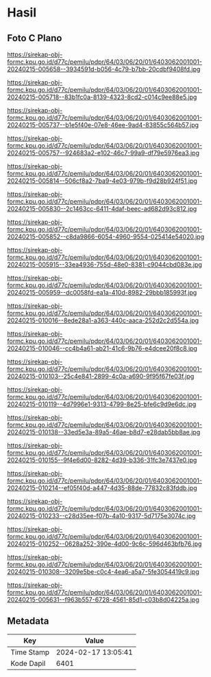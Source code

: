 # Hasil

## Foto C Plano

https://sirekap-obj-formc.kpu.go.id/d77c/pemilu/pdpr/64/03/06/20/01/6403062001001-20240215-005658--3934591d-b056-4c79-b7bb-20cdbf9408fd.jpg

https://sirekap-obj-formc.kpu.go.id/d77c/pemilu/pdpr/64/03/06/20/01/6403062001001-20240215-005718--83b1fc0a-8139-4323-8cd2-c014c9ee88e5.jpg

https://sirekap-obj-formc.kpu.go.id/d77c/pemilu/pdpr/64/03/06/20/01/6403062001001-20240215-005737--b1e5f40e-07e8-46ee-9ad4-83855c564b57.jpg

https://sirekap-obj-formc.kpu.go.id/d77c/pemilu/pdpr/64/03/06/20/01/6403062001001-20240215-005757--924683a2-e102-46c7-99a9-df79e5976ea3.jpg

https://sirekap-obj-formc.kpu.go.id/d77c/pemilu/pdpr/64/03/06/20/01/6403062001001-20240215-005814--506cf8a2-7ba9-4e03-979b-f9d28b924f51.jpg

https://sirekap-obj-formc.kpu.go.id/d77c/pemilu/pdpr/64/03/06/20/01/6403062001001-20240215-005830--2c1463cc-6411-4daf-beec-ad682d93c812.jpg

https://sirekap-obj-formc.kpu.go.id/d77c/pemilu/pdpr/64/03/06/20/01/6403062001001-20240215-005852--c8da9866-6054-4960-9554-025414e54020.jpg

https://sirekap-obj-formc.kpu.go.id/d77c/pemilu/pdpr/64/03/06/20/01/6403062001001-20240215-005915--33ea4936-755d-48e0-8381-c9044cbd083e.jpg

https://sirekap-obj-formc.kpu.go.id/d77c/pemilu/pdpr/64/03/06/20/01/6403062001001-20240215-005959--dc0058fd-ea1a-410d-8982-29bbb185993f.jpg

https://sirekap-obj-formc.kpu.go.id/d77c/pemilu/pdpr/64/03/06/20/01/6403062001001-20240215-010016--8ede28a1-a363-440c-aaca-252d2c2d554a.jpg

https://sirekap-obj-formc.kpu.go.id/d77c/pemilu/pdpr/64/03/06/20/01/6403062001001-20240215-010046--cc4b4a61-ab21-41c6-9b76-e4dcee20f8c8.jpg

https://sirekap-obj-formc.kpu.go.id/d77c/pemilu/pdpr/64/03/06/20/01/6403062001001-20240215-010103--25c4e841-2899-4c0a-a690-9f95f67fe03f.jpg

https://sirekap-obj-formc.kpu.go.id/d77c/pemilu/pdpr/64/03/06/20/01/6403062001001-20240215-010119--4d7996e1-9313-4799-8e25-bfe6c9d9e6dc.jpg

https://sirekap-obj-formc.kpu.go.id/d77c/pemilu/pdpr/64/03/06/20/01/6403062001001-20240215-010138--33ed5e3a-89a5-46ae-b8d7-e28dab5bb8ae.jpg

https://sirekap-obj-formc.kpu.go.id/d77c/pemilu/pdpr/64/03/06/20/01/6403062001001-20240215-010155--9f4e6d00-8282-4d39-b336-31fc3e7437e0.jpg

https://sirekap-obj-formc.kpu.go.id/d77c/pemilu/pdpr/64/03/06/20/01/6403062001001-20240215-010214--ef05f40d-a447-4d35-88de-77832c83fddb.jpg

https://sirekap-obj-formc.kpu.go.id/d77c/pemilu/pdpr/64/03/06/20/01/6403062001001-20240215-010233--c28d35ee-f07b-4a10-9317-5d7175e3074c.jpg

https://sirekap-obj-formc.kpu.go.id/d77c/pemilu/pdpr/64/03/06/20/01/6403062001001-20240215-010252--0628a252-390e-4d00-9c6c-596d463bfb76.jpg

https://sirekap-obj-formc.kpu.go.id/d77c/pemilu/pdpr/64/03/06/20/01/6403062001001-20240215-010308--3209e5be-c0c4-4ea6-a5a7-5fe3054419c9.jpg

https://sirekap-obj-formc.kpu.go.id/d77c/pemilu/pdpr/64/03/06/20/01/6403062001001-20240215-005631--f963b557-6728-4561-85d1-c03b8d04225a.jpg


## Metadata

| Key        | Value               |
| ---------- | ------------------- |
| Time Stamp | 2024-02-17 13:05:41 |
| Kode Dapil | 6401                |



